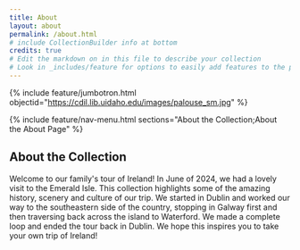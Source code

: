 ```yaml
---
title: About
layout: about
permalink: /about.html
# include CollectionBuilder info at bottom
credits: true
# Edit the markdown on in this file to describe your collection
# Look in _includes/feature for options to easily add features to the page
---
```


{% include feature/jumbotron.html objectid="https://cdil.lib.uidaho.edu/images/palouse_sm.jpg" %}

{% include feature/nav-menu.html sections="About the Collection;About the About Page" %}

## About the Collection

Welcome to our family's tour of Ireland! In June of 2024, we had a lovely visit to the Emerald Isle.  This collection highlights some of the amazing history, scenery and culture of our trip.  We started in Dublin and worked our way to the southeastern side of the country, stopping in Galway first and then traversing back across the island to Waterford.  We made a complete loop and ended the tour back in Dublin.  We hope this inspires you to take your own trip of Ireland!
